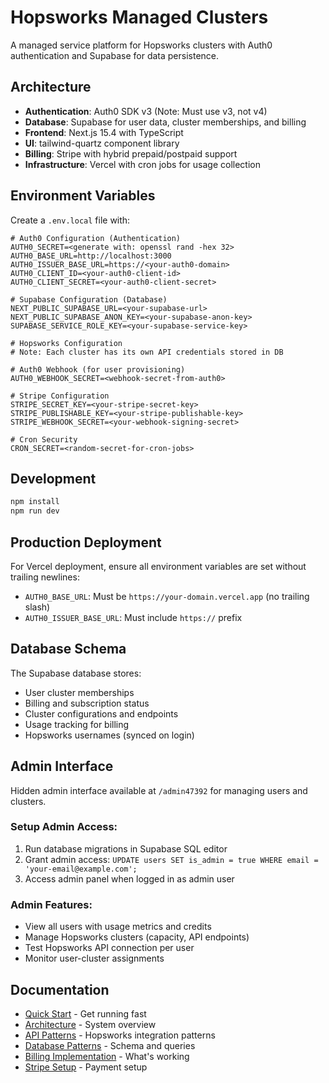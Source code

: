 # Hopsworks Managed Clusters

A managed service platform for Hopsworks clusters with Auth0 authentication and Supabase for data persistence.

## Architecture

- **Authentication**: Auth0 SDK v3 (Note: Must use v3, not v4)
- **Database**: Supabase for user data, cluster memberships, and billing
- **Frontend**: Next.js 15.4 with TypeScript
- **UI**: tailwind-quartz component library
- **Billing**: Stripe with hybrid prepaid/postpaid support
- **Infrastructure**: Vercel with cron jobs for usage collection

## Environment Variables

Create a `.env.local` file with:

```env
# Auth0 Configuration (Authentication)
AUTH0_SECRET=<generate with: openssl rand -hex 32>
AUTH0_BASE_URL=http://localhost:3000
AUTH0_ISSUER_BASE_URL=https://<your-auth0-domain>
AUTH0_CLIENT_ID=<your-auth0-client-id>
AUTH0_CLIENT_SECRET=<your-auth0-client-secret>

# Supabase Configuration (Database)
NEXT_PUBLIC_SUPABASE_URL=<your-supabase-url>
NEXT_PUBLIC_SUPABASE_ANON_KEY=<your-supabase-anon-key>
SUPABASE_SERVICE_ROLE_KEY=<your-supabase-service-key>

# Hopsworks Configuration
# Note: Each cluster has its own API credentials stored in DB

# Auth0 Webhook (for user provisioning)
AUTH0_WEBHOOK_SECRET=<webhook-secret-from-auth0>

# Stripe Configuration  
STRIPE_SECRET_KEY=<your-stripe-secret-key>
STRIPE_PUBLISHABLE_KEY=<your-stripe-publishable-key>
STRIPE_WEBHOOK_SECRET=<your-webhook-signing-secret>

# Cron Security
CRON_SECRET=<random-secret-for-cron-jobs>
```

## Development

```bash
npm install
npm run dev
```

## Production Deployment

For Vercel deployment, ensure all environment variables are set without trailing newlines:
- `AUTH0_BASE_URL`: Must be `https://your-domain.vercel.app` (no trailing slash)
- `AUTH0_ISSUER_BASE_URL`: Must include `https://` prefix

## Database Schema

The Supabase database stores:
- User cluster memberships
- Billing and subscription status
- Cluster configurations and endpoints
- Usage tracking for billing
- Hopsworks usernames (synced on login)

## Admin Interface

Hidden admin interface available at `/admin47392` for managing users and clusters.

### Setup Admin Access:
1. Run database migrations in Supabase SQL editor
2. Grant admin access: `UPDATE users SET is_admin = true WHERE email = 'your-email@example.com';`
3. Access admin panel when logged in as admin user

### Admin Features:
- View all users with usage metrics and credits
- Manage Hopsworks clusters (capacity, API endpoints)
- Test Hopsworks API connection per user
- Monitor user-cluster assignments

## Documentation

- [Quick Start](docs/QUICK_START.md) - Get running fast
- [Architecture](docs/ARCHITECTURE.md) - System overview
- [API Patterns](docs/API_PATTERNS.md) - Hopsworks integration patterns
- [Database Patterns](docs/DATABASE_PATTERNS.md) - Schema and queries
- [Billing Implementation](docs/BILLING_IMPLEMENTATION.md) - What's working
- [Stripe Setup](docs/STRIPE_SETUP.md) - Payment setup